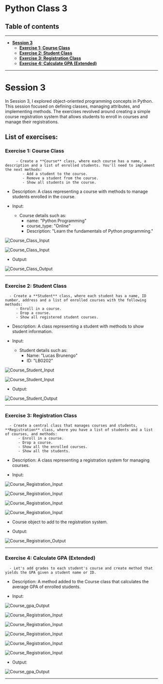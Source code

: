 # Python Class 3

## Table of contents

---

- **[Session 3](#session-3)**
   - **[Exercise 1: Course Class](#exercise-1-course-class)**
   - **[Exercise 2: Student Class](#exercise-2-student-class)**
   - **[Exercise 3: Registration Class](#exercise-3-registration-class)**
   - **[Exercise 4: Calculate GPA (Extended)](#exercise-4-calculate-gpa-extended)**

---

# **Session 3** 

In Session 3, I explored object-oriented programming concepts in Python. This session focused on defining classes, managing attributes, and implementing methods. The exercises revolved around creating a simple course registration system that allows students to enroll in courses and manage their registrations.

## **List of exercises:** 

### **Exercise 1: Course Class**

         - Create a **Course** class, where each course has a name, a description and a list of enrolled students. You'll need to implement the next methods:
            - Add a student to the course.
            - Remove a student from the course.
            - Show all students in the course.

* Description: A class representing a course with methods to manage students enrolled in the course.

* Input:

   - Course details such as:
      - name: "Python Programming"
      - course_type: "Online"
      - Description: "Learn the fundamentals of Python programming."

![Course_Class_Input](../../Screenshots/Session%203/Inputs/Session3_Ex1_Inp3.png)

![Course_Class_Input](../../Screenshots/Session%203/Inputs/Session3_Ex1_Inp2.png)

* Output:

![Course_Class_Output](../../Screenshots/Session%203/Outputs/Session3_Ex1_Out.png)

---

### **Exercise 2: Student Class**

      - Create a **Student** class, where each student has a name, ID number, address and a list of enrolled courses with the following methods:
         - Enroll in a course.
         - Drop a course.
         - Show all registered student courses.

* Description: A class representing a student with methods to show student information.

* Input:

   - Student details such as:
      - Name: "Lucas Brunengo"
      - ID: "LB0202"


![Course_Student_Input](../../Screenshots/Session%203/Inputs/Session3_Ex2_Inp.png)

![Course_Student_Input](../../Screenshots/Session%203/Inputs/Session3_Ex2_Inp2.png)

* Output:

![Course_Student_Output](../../Screenshots/Session%203/Outputs/Session3_Ex2_Out.png)

---

### **Exercise 3: Registration Class**

      - Create a central class that manages courses and students, **Registration** class, where you have a list of students and a list of courses, and methods:
          - Enroll in a course.
          - Drop a course.
          - Show all the enrolled courses.
          - Show all the students.

* Description: A class representing a registration system for managing courses.

* Input:

![Course_Registration_Input](../../Screenshots/Session%203/Inputs/Session3_Ex3_Inp.png)

![Course_Registration_Input](../../Screenshots/Session%203/Inputs/Session3_Ex3_Inp2.png)

![Course_Registration_Input](../../Screenshots/Session%203/Inputs/Session3_Ex3_Inp3.png)

![Course_Registration_Input](../../Screenshots/Session%203/Inputs/Session3_Ex3_Inp4.png)

   - Course object to add to the registration system.

* Output:

![Course_Registration_Output](../../Screenshots/Session%203/Outputs/Session3_Ex3_Out.png)

---

### **Exercise 4: Calculate GPA (Extended)**

      - Let's add grades to each student's course and create method that yields the GPA given a student name or ID.

* Description: A method added to the Course class that calculates the average GPA of enrolled students.

* Input:

![Course_gpa_Output](../../Screenshots/Session%203/Inputs/Session3_Ex4_Inp.png)

![Course_Registration_Input](../../Screenshots/Session%203/Inputs/Session3_Ex4_Inp2.png)

![Course_Registration_Input](../../Screenshots/Session%203/Inputs/Session3_Ex4_Inp3.png)

![Course_Registration_Input](../../Screenshots/Session%203/Inputs/Session3_Ex4_Inp4.png)

![Course_Registration_Input](../../Screenshots/Session%203/Inputs/Session3_Ex4_Inp5.png)

![Course_Registration_Input](../../Screenshots/Session%203/Inputs/Session3_Ex4_Inp6.png)

* Output:

![Course_gpa_Output](../../Screenshots/Session%203/Outputs/Session3_Ex4_Out.png)

---
